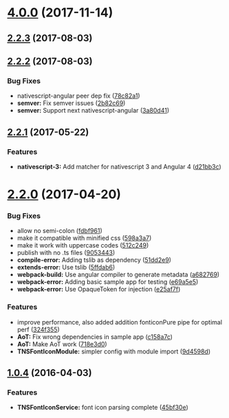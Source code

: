 <a name="4.0.0"></a>
# [4.0.0](https://github.com/NathanWalker/nativescript-ngx-fonticon/compare/v2.2.3...v4.0.0) (2017-11-14)



<a name="2.2.3"></a>
## [2.2.3](https://github.com/NathanWalker/nativescript-ngx-fonticon/compare/v2.2.2...v2.2.3) (2017-08-03)



<a name="2.2.2"></a>
## [2.2.2](https://github.com/NathanWalker/nativescript-ngx-fonticon/compare/v2.2.1...v2.2.2) (2017-08-03)


### Bug Fixes

* nativescript-angular peer dep fix ([78c82a1](https://github.com/NathanWalker/nativescript-ngx-fonticon/commit/78c82a1))
* **semver:** Fix semver issues ([2b82c69](https://github.com/NathanWalker/nativescript-ngx-fonticon/commit/2b82c69))
* **semver:** Support next nativescript-angular ([3a80d41](https://github.com/NathanWalker/nativescript-ngx-fonticon/commit/3a80d41))



<a name="2.2.1"></a>
## [2.2.1](https://github.com/NathanWalker/nativescript-ngx-fonticon/compare/v2.2.0...v2.2.1) (2017-05-22)


### Features

* **nativescript-3:** Add matcher for nativescript 3 and Angular 4 ([d21bb3c](https://github.com/NathanWalker/nativescript-ngx-fonticon/commit/d21bb3c))



<a name="2.2.0"></a>
# [2.2.0](https://github.com/NathanWalker/nativescript-ngx-fonticon/compare/v2.1.2...v2.2.0) (2017-04-20)


### Bug Fixes

* allow no semi-colon ([fdbf961](https://github.com/NathanWalker/nativescript-ngx-fonticon/commit/fdbf961))
* make it compatible with minified css ([598a3a7](https://github.com/NathanWalker/nativescript-ngx-fonticon/commit/598a3a7))
* make it work with uppercase codes ([512c249](https://github.com/NathanWalker/nativescript-ngx-fonticon/commit/512c249))
* publish with no .ts files ([9053443](https://github.com/NathanWalker/nativescript-ngx-fonticon/commit/9053443))
* **compile-error:** Adding tslib as dependency ([51dd2e9](https://github.com/NathanWalker/nativescript-ngx-fonticon/commit/51dd2e9))
* **extends-error:** Use tslib ([5ffdab6](https://github.com/NathanWalker/nativescript-ngx-fonticon/commit/5ffdab6))
* **webpack-build:** Use angular compiler to generate metadata ([a682769](https://github.com/NathanWalker/nativescript-ngx-fonticon/commit/a682769))
* **webpack-error:** Adding basic sample app for testing ([e69a5e5](https://github.com/NathanWalker/nativescript-ngx-fonticon/commit/e69a5e5))
* **webpack-error:** Use OpaqueToken for injection ([e25af7f](https://github.com/NathanWalker/nativescript-ngx-fonticon/commit/e25af7f))


### Features

* improve performance, also added addition fonticonPure pipe for optimal perf ([324f355](https://github.com/NathanWalker/nativescript-ngx-fonticon/commit/324f355))
* **AoT:** Fix wrong dependencies in sample app ([c158a7c](https://github.com/NathanWalker/nativescript-ngx-fonticon/commit/c158a7c))
* **AoT:** Make AoT work ([718e3d0](https://github.com/NathanWalker/nativescript-ngx-fonticon/commit/718e3d0))
* **TNSFontIconModule:** simpler config with module import ([9d4598d](https://github.com/NathanWalker/nativescript-ngx-fonticon/commit/9d4598d))



<a name="1.0.4"></a>
## [1.0.4](https://github.com/NathanWalker/nativescript-ngx-fonticon/compare/45bf30e...1.0.4) (2016-04-03)


### Features

* **TNSFontIconService:** font icon parsing complete ([45bf30e](https://github.com/NathanWalker/nativescript-ngx-fonticon/commit/45bf30e))



